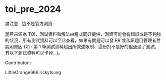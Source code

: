 # toi_pre_2024

請注意 : 這不是官方測資

題目來源為 TOI，測試資料和解法由程式同好提供，測資可能會有錯誤或是不夠強的狀況，所有測試資料可以至此查看，如果有問題可以發 PR 或私訊題目管理者並說明原因 (如 : 第 1 筆測試資料超出所敘述限制、這份扣不是好的但通過了測試，有以下測試資料可以卡掉...)。

Contributor :

LittleOrange666
rickytsung
